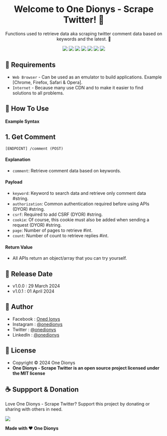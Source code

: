 <h1 align="center">Welcome to One Dionys - Scrape Twitter! 👋 </h1>

<p align="center">Functions used to retrieve data aka scraping twitter comment data based on keywords and the latest. 💖 </p>

<p align="center">
<img src="https://img.shields.io/github/contributors/onedionys/onedionys-scrape-twitter?style=flat-square">
<img src="https://img.shields.io/github/issues/onedionys/onedionys-scrape-twitter?style=flat-square">
<img src="https://img.shields.io/github/stars/onedionys/onedionys-scrape-twitter?style=flat-square"> 
<img src="https://img.shields.io/github/forks/onedionys/onedionys-scrape-twitter?style=flat-square">
<img src="https://img.shields.io/github/last-commit/onedionys/onedionys-scrape-twitter.svg?style=flat-square">
<img src="https://img.shields.io/github/languages/code-size/onedionys/onedionys-scrape-twitter?style=flat-square">
<img src="https://img.shields.io/github/license/onedionys/onedionys-scrape-twitter?style=flat-square">
</p>

## 💾 Requirements

* `Web Browser` - Can be used as an emulator to build applications. Example [Chrome, Firefox, Safari & Opera].
* `Internet` - Because many use CDN and to make it easier to find solutions to all problems.

## 🎯 How To Use

#### Example Syntax

## 1. Get Comment

```
[ENDPOINT] /comment (POST)
```

#### Explanation

* `comment`: Retrieve comment data based on keywords.

#### Payload
* `keyword`: Keyword to search data and retrieve only comment data #string.
* `authorization`: Common authentication required before using APIs (DYOR) #string.
* `csrf`: Required to add CSRF (DYOR) #string.
* `cookie`: Of course, this cookie must also be added when sending a request (DYOR) #string.
* `page`: Number of pages to retrieve #int.
* `count`: Number of count to retrieve replies #int.

#### Return Value

* All APIs return an object/array that you can try yourself.

## 📆 Release Date

* v1.0.0 : 29 March 2024
* v1.0.1 : 01 April 2024

## 🧑 Author

* Facebook : <a href="https://www.facebook.com/theonedionys"> Oned Ionys</a>
* Instagram : <a href="https://www.instagram.com/onedionys/"> @onedionys</a>
* Twitter : <a href="https://twitter.com/onedionys"> @onedionys</a>
* LinkedIn :  <a href="https://www.linkedin.com/in/onedionys/"> @onedionys</a>

## 📝 License

* Copyright © 2024 One Dionys
* **One Dionys - Scrape Twitter is an open source project licensed under the MIT license**

## ☕️ Suppport & Donation

Love One Dionys - Scrape Twitter? Support this project by donating or sharing with others in need.

<a href="https://www.buymeacoffee.com/onedionys"><img src="https://img.shields.io/badge/Buy_Me_A_Coffee-FFDD00?style=for-the-badge&logo=buy-me-a-coffee&logoColor=black"/> </a>

**Made with ❤️ One Dionys**
